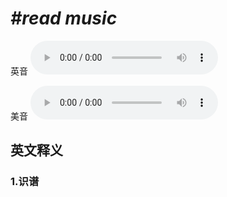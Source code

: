 # ***\#read music*** 
英音
<audio src="./media/read music 1_AAC.aac" controls="controls"></audio>

美音
<audio src="./media/read music2_AAC.aac" controls="controls"></audio>



  

英文释义
---
### 1.**识谱**  



